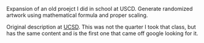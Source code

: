 Expansion of an old proejct I did in school at USCD. Generate randomized artwork using
mathematical formula and proper scaling.

Original description
at [UCSD](http://cseweb.ucsd.edu/classes/wi08/cse130/pa2/pa2.html). This was not the
quarter I took that class, but has the same content and is the first one that came off
google looking for it.
